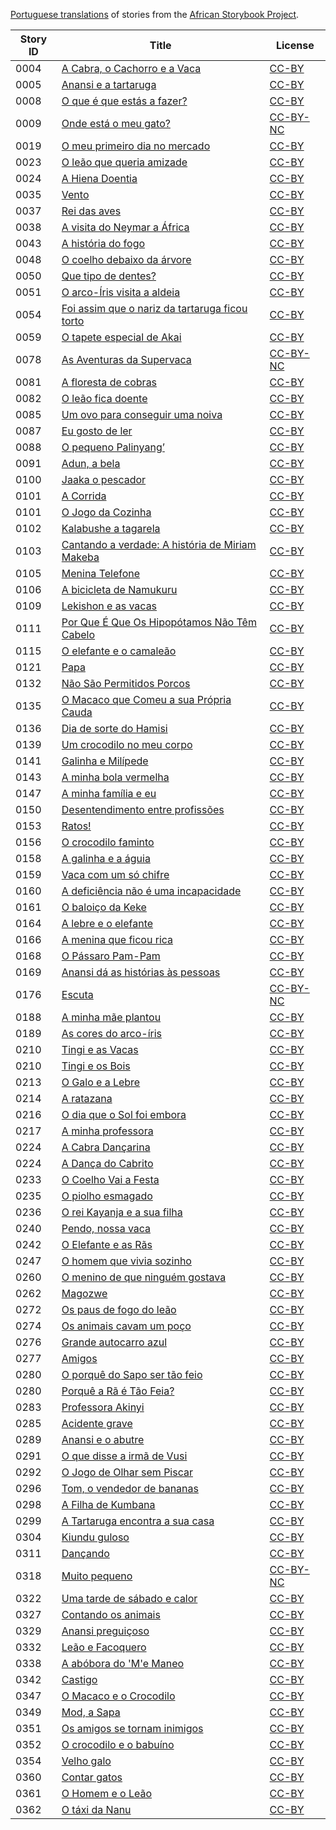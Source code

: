 [Portuguese translations](http://my.africanstorybook.org/language/portuguese) of stories from the [African Storybook Project](http://my.africanstorybook.org).

Story ID | Title | License
-------- | ----- | -------
0004 | [A Cabra, o Cachorro e a Vaca](http://my.africanstorybook.org/stories/cabra-o-cachorro-e-vaca) | [CC-BY](https://creativecommons.org/licenses/by/3.0/)
0005 | [Anansi e a tartaruga](http://my.africanstorybook.org/stories/anansi-e-tartaruga) | [CC-BY](https://creativecommons.org/licenses/by/4.0/)
0008 | [O que é que estás a fazer?](http://my.africanstorybook.org/stories/o-que-%C3%A9-que-est%C3%A1s-fazer) | [CC-BY](https://creativecommons.org/licenses/by/3.0/)
0009 | [Onde está o meu gato?](http://my.africanstorybook.org/stories/onde-est%C3%A1-o-meu-gato) | [CC-BY-NC](https://creativecommons.org/licenses/by-nc/3.0/)
0019 | [O meu primeiro dia no mercado](http://my.africanstorybook.org/stories/o-meu-primeiro-dia-no-mercado) | [CC-BY](https://creativecommons.org/licenses/by/4.0/)
0023 | [O leão que queria amizade](http://my.africanstorybook.org/stories/o-le%C3%A3o-que-queria-amizade) | [CC-BY](https://creativecommons.org/licenses/by/3.0/)
0024 | [A Hiena Doentia](http://my.africanstorybook.org/stories/hiena-doentia) | [CC-BY](https://creativecommons.org/licenses/by/4.0/)
0035 | [Vento](http://my.africanstorybook.org/stories/vento) | [CC-BY](https://creativecommons.org/licenses/by/4.0/)
0037 | [Rei das aves](http://my.africanstorybook.org/stories/rei-das-aves) | [CC-BY](https://creativecommons.org/licenses/by/3.0/)
0038 | [A visita do Neymar a África](http://my.africanstorybook.org/stories/visita-do-neymar-%C3%A1frica) | [CC-BY](https://creativecommons.org/licenses/by/3.0/)
0043 | [A história do fogo](http://my.africanstorybook.org/stories/hist%C3%B3ria-do-fogo) | [CC-BY](https://creativecommons.org/licenses/by/3.0/)
0048 | [O coelho debaixo da árvore](http://my.africanstorybook.org/stories/o-coelho-debaixo-da-%C3%A1rvore) | [CC-BY](https://creativecommons.org/licenses/by/3.0/)
0050 | [Que tipo de dentes?](http://my.africanstorybook.org/stories/que-tipo-de-dentes) | [CC-BY](https://creativecommons.org/licenses/by/3.0/)
0051 | [O arco-Íris visita a aldeia](http://my.africanstorybook.org/stories/o-arco-%C3%ADris-visita-aldeia) | [CC-BY](https://creativecommons.org/licenses/by/4.0/)
0054 | [Foi assim que o nariz da tartaruga ficou torto](http://my.africanstorybook.org/stories/foi-assim-que-o-nariz-da-tartaruga-ficou-torto) | [CC-BY](https://creativecommons.org/licenses/by/4.0/)
0059 | [O tapete especial de Akai](http://my.africanstorybook.org/stories/o-tapete-especial-de-akai) | [CC-BY](https://creativecommons.org/licenses/by/4.0/)
0078 | [As Aventuras da Supervaca](http://my.africanstorybook.org/stories/aventuras-da-supervaca) | [CC-BY-NC](https://creativecommons.org/licenses/by-nc/4.0/)
0081 | [A floresta de cobras](http://my.africanstorybook.org/stories/floresta-de-cobras) | [CC-BY](https://creativecommons.org/licenses/by/4.0/)
0082 | [O leão fica doente](http://my.africanstorybook.org/stories/o-leão-fica-doente-0) | [CC-BY](https://creativecommons.org/licenses/by/4.0/)
0085 | [Um ovo para conseguir uma noiva](http://my.africanstorybook.org/stories/um-ovo-para-conseguir-uma-noiva) | [CC-BY](https://creativecommons.org/licenses/by/3.0/)
0087 | [Eu gosto de ler](http://my.africanstorybook.org/stories/eu-gosto-de-ler) | [CC-BY](https://creativecommons.org/licenses/by/3.0/)
0088 | [O pequeno Palinyang’](http://my.africanstorybook.org/stories/o-pequeno-palinyang%E2%80%99) | [CC-BY](https://creativecommons.org/licenses/by/3.0/)
0091 | [Adun, a bela](http://my.africanstorybook.org/stories/adun-bela-0) | [CC-BY](https://creativecommons.org/licenses/by/4.0/)
0100 | [Jaaka o pescador](http://my.africanstorybook.org/stories/jaaka-o-pescador) | [CC-BY](https://creativecommons.org/licenses/by/3.0/)
0101 | [A Corrida](http://my.africanstorybook.org/stories/corrida) | [CC-BY](https://creativecommons.org/licenses/by/4.0/)
0101 | [O Jogo da Cozinha](http://my.africanstorybook.org/stories/o-jogo-da-cozinha) | [CC-BY](https://creativecommons.org/licenses/by/3.0/)
0102 | [Kalabushe a tagarela](http://my.africanstorybook.org/stories/kalabushe-tagarela) | [CC-BY](https://creativecommons.org/licenses/by/4.0/)
0103 | [Cantando a verdade: A história de Miriam Makeba](http://my.africanstorybook.org/stories/cantando-verdade-hist%C3%B3ria-de-miriam-makeba) | [CC-BY](https://creativecommons.org/licenses/by/3.0/)
0105 | [Menina Telefone](http://my.africanstorybook.org/stories/menina-telefone) | [CC-BY](https://creativecommons.org/licenses/by/4.0/)
0106 | [A bicicleta de Namukuru](http://my.africanstorybook.org/stories/bicicleta-de-namukuru) | [CC-BY](https://creativecommons.org/licenses/by/4.0/)
0109 | [Lekishon e as vacas](http://my.africanstorybook.org/stories/lekishon-e-vacas) | [CC-BY](https://creativecommons.org/licenses/by/4.0/)
0111 | [Por Que É Que Os Hipopótamos Não Têm Cabelo](http://my.africanstorybook.org/stories/por-que-é-que-os-hipopótamos-não-têm-cabelo-1) | [CC-BY](https://creativecommons.org/licenses/by/4.0/)
0115 | [O elefante e o camaleão](http://my.africanstorybook.org/stories/o-elefante-e-o-camale%C3%A3o) | [CC-BY](https://creativecommons.org/licenses/by/4.0/)
0121 | [Papa](http://my.africanstorybook.org/stories/papa) | [CC-BY](https://creativecommons.org/licenses/by/3.0/)
0132 | [Não São Permitidos Porcos](http://my.africanstorybook.org/stories/n%C3%A3o-s%C3%A3o-permitidos-porcos) | [CC-BY](https://creativecommons.org/licenses/by/3.0/)
0135 | [O Macaco que Comeu a sua Própria Cauda](http://my.africanstorybook.org/stories/o-macaco-que-comeu-sua-própria-cauda) | [CC-BY](https://creativecommons.org/licenses/by/4.0/)
0136 | [Dia de sorte do Hamisi](http://my.africanstorybook.org/stories/dia-de-sorte-do-hamisi) | [CC-BY](https://creativecommons.org/licenses/by/3.0/)
0139 | [Um crocodilo no meu corpo](http://my.africanstorybook.org/stories/um-crocodilo-no-meu-corpo) | [CC-BY](https://creativecommons.org/licenses/by/3.0/)
0141 | [Galinha e Milípede](http://my.africanstorybook.org/stories/galinha-e-mil%C3%ADpede) | [CC-BY](https://creativecommons.org/licenses/by/3.0/)
0143 | [A minha bola vermelha](http://my.africanstorybook.org/stories/minha-bola-vermelha) | [CC-BY](https://creativecommons.org/licenses/by/4.0/)
0147 | [A minha família e eu ](http://my.africanstorybook.org/stories/minha-fam%C3%ADlia-e-eu) | [CC-BY](https://creativecommons.org/licenses/by/4.0/)
0150 | [Desentendimento entre profissões](http://my.africanstorybook.org/stories/desentendimento-entre-profiss%C3%B5es) | [CC-BY](https://creativecommons.org/licenses/by/4.0/)
0153 | [Ratos!](http://my.africanstorybook.org/stories/ratos) | [CC-BY](https://creativecommons.org/licenses/by/4.0/)
0156 | [O crocodilo faminto](http://my.africanstorybook.org/stories/o-crocodilo-faminto) | [CC-BY](https://creativecommons.org/licenses/by/3.0/)
0158 | [A galinha e a águia](http://my.africanstorybook.org/stories/galinha-e-%C3%A1guia) | [CC-BY](https://creativecommons.org/licenses/by/3.0/)
0159 | [Vaca com um só chifre](http://my.africanstorybook.org/stories/vaca-com-um-s%C3%B3-chifre) | [CC-BY](https://creativecommons.org/licenses/by/3.0/)
0160 | [A deficiência não é uma incapacidade](http://my.africanstorybook.org/stories/defici%C3%AAncia-n%C3%A3o-%C3%A9-uma-incapacidade) | [CC-BY](https://creativecommons.org/licenses/by/4.0/)
0161 | [O baloiço da Keke](http://my.africanstorybook.org/stories/o-baloi%C3%A7o-da-keke) | [CC-BY](https://creativecommons.org/licenses/by/3.0/)
0164 | [A lebre e o elefante](http://my.africanstorybook.org/stories/lebre-e-o-elefante) | [CC-BY](https://creativecommons.org/licenses/by/3.0/)
0166 | [A menina que ficou rica](http://my.africanstorybook.org/stories/menina-que-ficou-rica) | [CC-BY](https://creativecommons.org/licenses/by/3.0/)
0168 | [O Pássaro Pam-Pam](http://my.africanstorybook.org/stories/o-p%C3%A1ssaro-pam-pam) | [CC-BY](https://creativecommons.org/licenses/by/3.0/)
0169 | [Anansi dá as histórias às pessoas](http://my.africanstorybook.org/stories/anansi-d%C3%A1-hist%C3%B3rias-%C3%A0s-pessoas) | [CC-BY](https://creativecommons.org/licenses/by/4.0/)
0176 | [Escuta](http://my.africanstorybook.org/stories/escuta) | [CC-BY-NC](https://creativecommons.org/licenses/by-nc/3.0/)
0188 | [A minha mãe plantou](http://my.africanstorybook.org/stories/minha-m%C3%A3e-plantou) | [CC-BY](https://creativecommons.org/licenses/by/3.0/)
0189 | [As cores do arco-íris](http://my.africanstorybook.org/stories/cores-do-arco-%C3%ADris) | [CC-BY](https://creativecommons.org/licenses/by/4.0/)
0210 | [Tingi e as Vacas](http://my.africanstorybook.org/stories/tingi-e-vacas) | [CC-BY](https://creativecommons.org/licenses/by/3.0/)
0210 | [Tingi e os Bois](http://my.africanstorybook.org/stories/tingi-e-os-bois) | [CC-BY](https://creativecommons.org/licenses/by/4.0/)
0213 | [O Galo e a Lebre](http://my.africanstorybook.org/stories/o-galo-e-lebre) | [CC-BY](https://creativecommons.org/licenses/by/4.0/)
0214 | [A ratazana](http://my.africanstorybook.org/stories/ratazana) | [CC-BY](https://creativecommons.org/licenses/by/3.0/)
0216 | [O dia que o Sol foi embora](http://my.africanstorybook.org/stories/o-dia-que-o-sol-foi-embora) | [CC-BY](https://creativecommons.org/licenses/by/4.0/)
0217 | [A minha professora](http://my.africanstorybook.org/stories/minha-professora) | [CC-BY](https://creativecommons.org/licenses/by/3.0/)
0224 | [A Cabra Dançarina](http://my.africanstorybook.org/stories/cabra-dan%C3%A7arina) | [CC-BY](https://creativecommons.org/licenses/by/3.0/)
0224 | [A Dança do Cabrito](http://my.africanstorybook.org/stories/dança-do-cabrito) | [CC-BY](https://creativecommons.org/licenses/by/4.0/)
0233 | [O Coelho Vai a Festa](http://my.africanstorybook.org/stories/o-coelho-vai-festa) | [CC-BY](https://creativecommons.org/licenses/by/4.0/)
0235 | [O piolho esmagado](http://my.africanstorybook.org/stories/o-piolho-esmagado) | [CC-BY](https://creativecommons.org/licenses/by/3.0/)
0236 | [O rei Kayanja e a sua filha](http://my.africanstorybook.org/stories/o-rei-kayanja-e-sua-filha) | [CC-BY](https://creativecommons.org/licenses/by/3.0/)
0240 | [Pendo, nossa vaca](http://my.africanstorybook.org/stories/pendo-nossa-vaca) | [CC-BY](https://creativecommons.org/licenses/by/3.0/)
0242 | [O Elefante e as Rãs](http://my.africanstorybook.org/stories/o-elefante-e-rãs) | [CC-BY](https://creativecommons.org/licenses/by/4.0/)
0247 | [O homem que vivia sozinho](http://my.africanstorybook.org/stories/o-homem-que-vivia-sozinho) | [CC-BY](https://creativecommons.org/licenses/by/3.0/)
0260 | [O menino de que ninguém gostava](http://my.africanstorybook.org/stories/o-menino-de-que-ningu%C3%A9m-gostava) | [CC-BY](https://creativecommons.org/licenses/by/4.0/)
0262 | [Magozwe ](http://my.africanstorybook.org/stories/magozwe-6) | [CC-BY](https://creativecommons.org/licenses/by/4.0/)
0272 | [Os paus de fogo do leão](http://my.africanstorybook.org/stories/os-paus-de-fogo-do-le%C3%A3o) | [CC-BY](https://creativecommons.org/licenses/by/3.0/)
0274 | [Os animais cavam um poço](http://my.africanstorybook.org/stories/os-animais-cavam-um-poço) | [CC-BY](https://creativecommons.org/licenses/by/4.0/)
0276 | [Grande autocarro azul](http://my.africanstorybook.org/stories/grande-autocarro-azul) | [CC-BY](https://creativecommons.org/licenses/by/4.0/)
0277 | [Amigos](http://my.africanstorybook.org/stories/amigos) | [CC-BY](https://creativecommons.org/licenses/by/3.0/)
0280 | [O porquê do Sapo ser tão feio](http://my.africanstorybook.org/stories/o-porqu%C3%AA-do-sapo-ser-t%C3%A3o-feio) | [CC-BY](https://creativecommons.org/licenses/by/3.0/)
0280 | [Porquê a Rã é Tão Feia?](http://my.africanstorybook.org/stories/porquê-rã-é-tão-feia) | [CC-BY](https://creativecommons.org/licenses/by/4.0/)
0283 | [Professora Akinyi](http://my.africanstorybook.org/stories/professora-akinyi) | [CC-BY](https://creativecommons.org/licenses/by/3.0/)
0285 | [Acidente grave](http://my.africanstorybook.org/stories/acidente-grave) | [CC-BY](https://creativecommons.org/licenses/by/3.0/)
0289 | [Anansi e o abutre](http://my.africanstorybook.org/stories/anansi-e-o-abutre) | [CC-BY](https://creativecommons.org/licenses/by/4.0/)
0291 | [O que disse a irmã de Vusi](http://my.africanstorybook.org/stories/o-que-disse-irm%C3%A3-de-vusi) | [CC-BY](https://creativecommons.org/licenses/by/4.0/)
0292 | [O Jogo de Olhar sem Piscar](http://my.africanstorybook.org/stories/o-jogo-de-olhar-sem-piscar) | [CC-BY](https://creativecommons.org/licenses/by/4.0/)
0296 | [Tom, o vendedor de bananas](http://my.africanstorybook.org/stories/tom-o-vendedor-de-bananas) | [CC-BY](https://creativecommons.org/licenses/by/4.0/)
0298 | [A Filha de Kumbana](http://my.africanstorybook.org/stories/filha-de-kumbana) | [CC-BY](https://creativecommons.org/licenses/by/4.0/)
0299 | [A Tartaruga encontra a sua casa](http://my.africanstorybook.org/stories/tartaruga-encontra-sua-casa) | [CC-BY](https://creativecommons.org/licenses/by/3.0/)
0304 | [Kiundu guloso](http://my.africanstorybook.org/stories/kiundu-guloso) | [CC-BY](https://creativecommons.org/licenses/by/4.0/)
0311 | [Dançando](http://my.africanstorybook.org/stories/dançando) | [CC-BY](https://creativecommons.org/licenses/by/4.0/)
0318 | [Muito pequeno](http://my.africanstorybook.org/stories/muito-pequeno) | [CC-BY-NC](https://creativecommons.org/licenses/by-nc/3.0/)
0322 | [Uma tarde de sábado e calor](http://my.africanstorybook.org/stories/uma-tarde-de-s%C3%A1bado-e-calor) | [CC-BY](https://creativecommons.org/licenses/by/3.0/)
0327 | [Contando os animais](http://my.africanstorybook.org/stories/contando-os-animais) | [CC-BY](https://creativecommons.org/licenses/by/3.0/)
0329 | [Anansi preguiçoso](http://my.africanstorybook.org/stories/anansi-pregui%C3%A7oso) | [CC-BY](https://creativecommons.org/licenses/by/4.0/)
0332 | [Leão e Facoquero](http://my.africanstorybook.org/stories/le%C3%A3o-e-facoquero) | [CC-BY](https://creativecommons.org/licenses/by/3.0/)
0338 | [A abóbora do 'M'e Maneo](http://my.africanstorybook.org/stories/ab%C3%B3bora-do-me-maneo) | [CC-BY](https://creativecommons.org/licenses/by/4.0/)
0342 | [Castigo](http://my.africanstorybook.org/stories/castigo) | [CC-BY](https://creativecommons.org/licenses/by/3.0/)
0347 | [O Macaco e o Crocodilo](http://my.africanstorybook.org/stories/o-macaco-e-o-crocodilo) | [CC-BY](https://creativecommons.org/licenses/by/4.0/)
0349 | [Mod, a Sapa](http://my.africanstorybook.org/stories/mod-sapa) | [CC-BY](https://creativecommons.org/licenses/by/4.0/)
0351 | [Os amigos se tornam inimigos](http://my.africanstorybook.org/stories/os-amigos-se-tornam-inimigos) | [CC-BY](https://creativecommons.org/licenses/by/4.0/)
0352 | [O crocodilo e o babuíno](http://my.africanstorybook.org/stories/o-crocodilo-e-o-babu%C3%ADno) | [CC-BY](https://creativecommons.org/licenses/by/3.0/)
0354 | [Velho galo](http://my.africanstorybook.org/stories/velho-galo) | [CC-BY](https://creativecommons.org/licenses/by/3.0/)
0360 | [Contar gatos](http://my.africanstorybook.org/stories/contar-gatos) | [CC-BY](https://creativecommons.org/licenses/by/4.0/)
0361 | [O Homem e o Leão](http://my.africanstorybook.org/stories/o-homem-e-o-leão) | [CC-BY](https://creativecommons.org/licenses/by/4.0/)
0362 | [O táxi da Nanu](http://my.africanstorybook.org/stories/o-t%C3%A1xi-da-nanu) | [CC-BY](https://creativecommons.org/licenses/by/3.0/)
